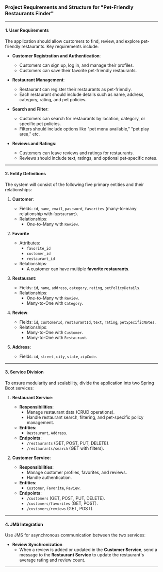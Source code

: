 ### Project Requirements and Structure for "Pet-Friendly Restaurants Finder"

---

#### **1. User Requirements**
The application should allow customers to find, review, and explore pet-friendly restaurants. Key requirements include:

- **Customer Registration and Authentication**:
  - Customers can sign up, log in, and manage their profiles.
  - Customers can save their favorite pet-friendly restaurants.

- **Restaurant Management**:
  - Restaurant can register their restaurants as pet-friendly.
  - Each restaurant should include details such as name, address, category, rating, and pet policies.

- **Search and Filter**:
  - Customers can search for restaurants by location, category, or specific pet policies.
  - Filters should include options like "pet menu available," "pet play area," etc.

- **Reviews and Ratings**:
  - Customers can leave reviews and ratings for restaurants.
  - Reviews should include text, ratings, and optional pet-specific notes.

---

#### **2. Entity Definitions**
The system will consist of the following five primary entities and their relationships:

1. **Customer**:
   - Fields: `id`, `name`, `email`, `password`, `favorites` (many-to-many relationship with `Restaurant`).
   - Relationships:
     - One-to-Many with `Review`.

2. **Favorite**
   - Attributes:
     - `favorite_id`
     - `customer_id`
     - `restaurant_id`
   - Relationships:
     - A customer can have multiple **favorite restaurants**.

3. **Restaurant**:
   - Fields: `id`, `name`, `address`, `category`, `rating`, `petPolicyDetails`.
   - Relationships:
     - One-to-Many with `Review`.
     - Many-to-One with `Category`.

4. **Review**:
   - Fields: `id`, `customerId`, `restaurantId`, `text`, `rating`, `petSpecificNotes`.
   - Relationships:
     - Many-to-One with `Customer`.
     - Many-to-One with `Restaurant`.

5. **Address**:
   - Fields: `id`, `street`, `city`, `state`, `zipCode`.

---

#### **3. Service Division**
To ensure modularity and scalability, divide the application into two Spring Boot services:

1. **Restaurant Service**:
   - **Responsibilities**:
     - Manage restaurant data (CRUD operations).
     - Handle restaurant search, filtering, and pet-specific policy management.
   - **Entities**:
     - `Restaurant`, `Address`.
   - **Endpoints**:
     - `/restaurants` (GET, POST, PUT, DELETE).
     - `/restaurants/search` (GET with filters).

2. **Customer Service**:
   - **Responsibilities**:
     - Manage customer profiles, favorites, and reviews.
     - Handle authentication.
   - **Entities**:
     - `Customer`, `Favorite`, `Review`.
   - **Endpoints**:
     - `/customers` (GET, POST, PUT, DELETE).
     - `/customers/favorites` (GET, POST).
     - `/customers/reviews` (GET, POST).

---

#### **4. JMS Integration**
Use JMS for asynchronous communication between the two services:

- **Review Synchronization**:
  - When a review is added or updated in the **Customer Service**, send a message to the **Restaurant Service** to update the restaurant's average rating and review count.

---
